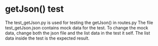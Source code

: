 # getJson() test
The test_getJson.py is used for testing the getJson() in routes.py
The file test_getJson.json contains mock data for the test. To change the mock data, change both the json file and the list data in the test it self. The list data inside the test is the expected result.
